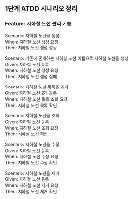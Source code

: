 ## 1단계 ATDD 시나리오 정리

### Feature: 지하철 노선 관리 기능<br>

Scenario: 지하철 노선을 생성<br>
When: 지하철 노선 생성 요청<br>
Then: 지하철 노선 생성 성공<br>

Scenario: 기존에 존재하는 지하철 노선 이름으로 지하철 노선을 생성<br>
Given: 지하철 노선 등록<br>
When: 지하철 노선 생성 요청<br>
Then: 지하철 노선 생성 실패<br>

Scenario: 지하철 노선 목록을 조회<br>
Given: 지하철 노선 2개 등록<br>
When: 지하철 노선 목록 조회 요청<br>
Then: 지하철 노선 목록 확인<br>

Scenario: 지하철 노선을 조회<br>
Given: 지하철 노선 등록<br>
When: 지하철 노선 조회 요청<br>
Then: 지하철 노선 확인<br>

Scenario: 지하철 노선을 수정<br>
Given: 지하철 노선 등록<br>
When: 지하철 노선 수정 요청<br>
Then: 지하철 노선 수정 확인<br>

Scenario: 지하철 노선을 제거<br>
Given: 지하철 노선 등록<br>
When: 지하철 노선 제거 요청<br>
Then: 지하철 노선 제거 확인<br>
